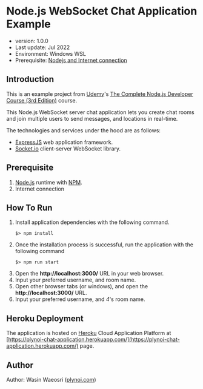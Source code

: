 # Node.js WebSocket Chat Application Example
- version: 1.0.0
- Last update: Jul 2022
- Environment: Windows WSL
- Prerequisite: [Nodejs and Internet connection](#prerequisite)

## <a id="intro"></a>Introduction

This is an example project from [Udemy](https://www.udemy.com/)'s [The Complete Node.js Developer Course (3rd Edition)](https://www.udemy.com/course/the-complete-nodejs-developer-course-2/) course.

This Node.js WebSocket server chat application lets you create chat rooms and join multiple users to send messages, and locations in real-time.

The technologies and services under the hood are as follows:
* [ExpressJS](https://expressjs.com/) web application framework.
* [Socket.io](https://socket.io/) client-server WebSocket library.

## <a id="prerequisite"></a>Prerequisite
1. [Node.js](https://nodejs.org/en/) runtime with [NPM](https://www.npmjs.com/).
2. Internet connection

## <a id="running"></a>How To Run 

1. Install application dependencies with the following command.
    ```
    $> npm install
    ```
2. Once the installation process is successful, run the application with the following command
    ```
    $> npm run start
    ```
3. Open the **http://localhost:3000/** URL in your web browser.
4. Input your preferred username, and room name.
5. Open other browser tabs (or windows), and open the **http://localhost:3000/** URL.
6. Input your preferred username, and *4*'s room name.

## <a id="heroku"></a>Heroku Deployment

The application is hosted on [Heroku](https://www.heroku.com/) Cloud Application Platform at [https://plynoi-chat-application.herokuapp.com/](https://plynoi-chat-application.herokuapp.com/) page.

## <a id="author"></a>Author

Author: Wasin Waeosri ([plynoi.com](https://plynoi.com/))